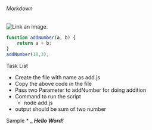 ###### Markdown 


![Link an image.](/learn/azure-devops/shared/media/mara.png)

``` JavaScript Code
function addNumber(a, b) {
    return a + b;
}
addNumber(10,3);
```
Task List
- Create the file with name as add.js
- Copy the above code in the file
- Pass two Parameter to addNumber for doing addition
- Command to run the script
    - node add.js
- output should be sum of two number


Sample
\*  \_
***Hello Word!***
